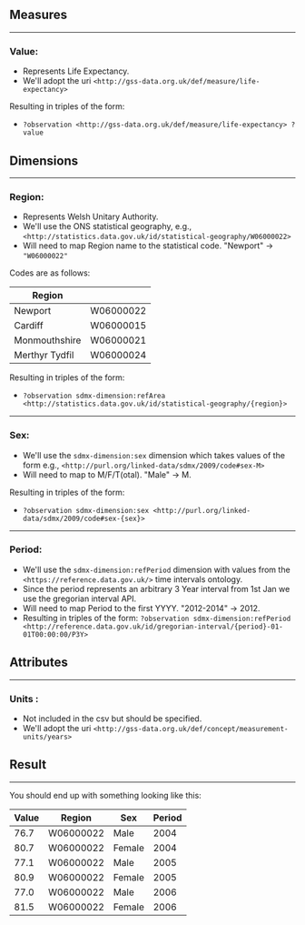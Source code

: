## Measures 
-----------------------------------------------------------------------

### Value:
- Represents Life Expectancy.
- We'll adopt the uri `<http://gss-data.org.uk/def/measure/life-expectancy>`

Resulting in triples of the form:
- `?observation <http://gss-data.org.uk/def/measure/life-expectancy> ?value`

## Dimensions 
---------------------------------------------------------------------

### Region:
- Represents Welsh Unitary Authority.
- We'll use the ONS statistical geography, e.g., `<http://statistics.data.gov.uk/id/statistical-geography/W06000022>`
- Will need to map Region name to the statistical code. "Newport" -> `"W06000022"`

Codes are as follows:

  | Region         |           |
  |----------------|-----------|
  | Newport        | W06000022 |
  | Cardiff        | W06000015 |
  | Monmouthshire  | W06000021 |
  | Merthyr Tydfil | W06000024 |

Resulting in triples of the form:

- `?observation sdmx-dimension:refArea <http://statistics.data.gov.uk/id/statistical-geography/{region}>`

---------------------------------------------------------------------

### Sex:
- We'll use the `sdmx-dimension:sex` dimension which takes values of the form e.g., `<http://purl.org/linked-data/sdmx/2009/code#sex-M>`
- Will need to map to M/F/T(otal). "Male" -> M.

Resulting in triples of the form:
- `?observation sdmx-dimension:sex <http://purl.org/linked-data/sdmx/2009/code#sex-{sex}>`

---------------------------------------------------------------------

### Period:
- We'll use the `sdmx-dimension:refPeriod` dimension with values from the `<https://reference.data.gov.uk/>` time intervals ontology. 
- Since the period represents an arbitrary 3 Year interval from 1st Jan we use the gregorian interval API.
- Will need to map Period to the first YYYY. "2012-2014" -> 2012.
- Resulting in triples of the form:
  `?observation sdmx-dimension:refPeriod <http://reference.data.gov.uk/id/gregorian-interval/{period}-01-01T00:00:00/P3Y>`

## Attributes 
---------------------------------------------------------------------

### Units :
- Not included in the csv but should be specified.
- We'll adopt the uri `<http://gss-data.org.uk/def/concept/measurement-units/years>`

## Result 
---------------------------------------------------------------------

You should end up with something looking like this:

| Value | Region    | Sex    | Period |
|-------|-----------|--------|--------|
| 76.7  | W06000022 | Male   | 2004   |
| 80.7  | W06000022 | Female | 2004   |
| 77.1  | W06000022 | Male   | 2005   |
| 80.9  | W06000022 | Female | 2005   |
| 77.0  | W06000022 | Male   | 2006   |
| 81.5  | W06000022 | Female | 2006   |
